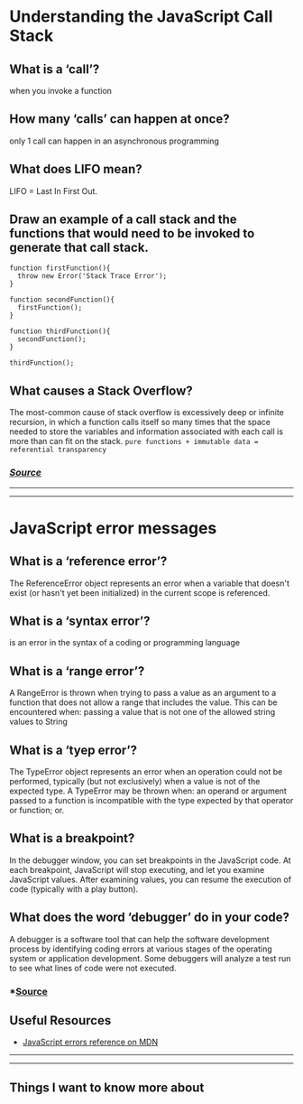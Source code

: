 # Understanding the JavaScript Call Stack #

## What is a ‘call’? ##
when you invoke a function

## How many ‘calls’ can happen at once? ##
only 1 call can happen in an asynchronous programming

## What does LIFO mean? ##
LIFO = Last In First Out.
 
## Draw an example of a call stack and the functions that would need to be invoked to generate that call stack. ##
```
function firstFunction(){
  throw new Error('Stack Trace Error');
}

function secondFunction(){
  firstFunction();
}

function thirdFunction(){
  secondFunction();
}

thirdFunction();
```

## What causes a Stack Overflow? ##
The most-common cause of stack overflow is excessively deep or infinite recursion, in which a function calls itself so many times that the space needed to store the variables and information associated with each call is more than can fit on the stack.
`pure functions + immutable data = referential transparency`


### *[Source](https://codeburst.io/javascript-error-messages-debugging-d23f84f0ae7c)*  ###

<hr>
<hr>

# JavaScript error messages #

## What is a ‘reference error’? ##
The ReferenceError object represents an error when a variable that doesn't exist (or hasn't yet been initialized) in the current scope is referenced.

## What is a ‘syntax error’? ##
is an error in the syntax of a coding or programming language

## What is a ‘range error’? ##
A RangeError is thrown when trying to pass a value as an argument to a function that does not allow a range that includes the value. This can be encountered when: passing a value that is not one of the allowed string values to String

## What is a ‘tyep error’? ##
The TypeError object represents an error when an operation could not be performed, typically (but not exclusively) when a value is not of the expected type. A TypeError may be thrown when: an operand or argument passed to a function is incompatible with the type expected by that operator or function; or.

## What is a breakpoint? ##
In the debugger window, you can set breakpoints in the JavaScript code. At each breakpoint, JavaScript will stop executing, and let you examine JavaScript values. After examining values, you can resume the execution of code (typically with a play button).

## What does the word ‘debugger’ do in your code? ##
A debugger is a software tool that can help the software development process by identifying coding errors at various stages of the operating system or application development. Some debuggers will analyze a test run to see what lines of code were not executed.

### *[Source](https://developer.mozilla.org/en-US/docs/Web/JavaScript/Reference/Errors)  ###



## Useful Resources ##
- [JavaScript errors reference on MDN](https://developer.mozilla.org/en-US/docs/Web/JavaScript/Reference/Errors)

<hr>
<hr>

## Things I want to know more about
